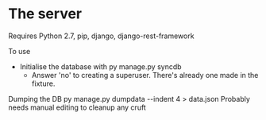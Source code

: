 The server
=============

Requires Python 2.7, pip, django, django-rest-framework

To use
* Initialise the database with
        py manage.py syncdb
    * Answer 'no' to creating a superuser. There's already one made in the fixture.

Dumping the DB
    py manage.py dumpdata --indent 4 > data.json
Probably needs manual editing to cleanup any cruft